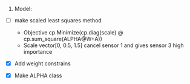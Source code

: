 1. Model:
- [ ] make scaled least squares method
  - Objective cp.Minimize(cp.diag(scale) @ cp.sum_square(ALPHA@W+A))
  - Scale vector[0, 0.5, 1.5] cancel sensor 1 and gives sensor 3 high importance
- [x] Add weight constrains
- [x] Make ALPHA class




